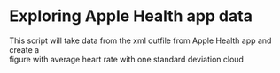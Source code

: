 # Exploring Apple Health app data
This script will take data from the xml outfile from Apple Health app and create a \
figure with average heart rate with one standard deviation cloud
